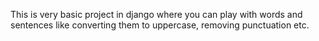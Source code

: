 This is very basic project in django where you can play with words and sentences like converting them to uppercase, removing punctuation etc. 
